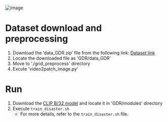 ![image](https://github.com/user-attachments/assets/3e7a2348-28f1-4313-b0a3-80dcc7ab435c)

# Dataset download and preprocessing

1. Download the ‘data_GDR.zip’ file from the following link: [Dataset link](https://drive.google.com/drive/u/0/folders/1ULdBFousnyn5HFV_usdpRINbOeAyVf5t)
2. Locate the downloaded file as 'GDR/data_GDR'
3. Move to './grid_preprocess' directory
4. Excute 'video2patch_image.py'

# Run
1. Download the [CLIP B/32 model](https://openaipublic.azureedge.net/clip/models/40d365715913c9da98579312b702a82c18be219cc2a73407c4526f58eba950af/ViT-B-32.pt) and locate it in 'GDR/modules' directory
2. Execute `train_disaster.sh`
   - For more details, refer to the `train_disaster.sh` file.
